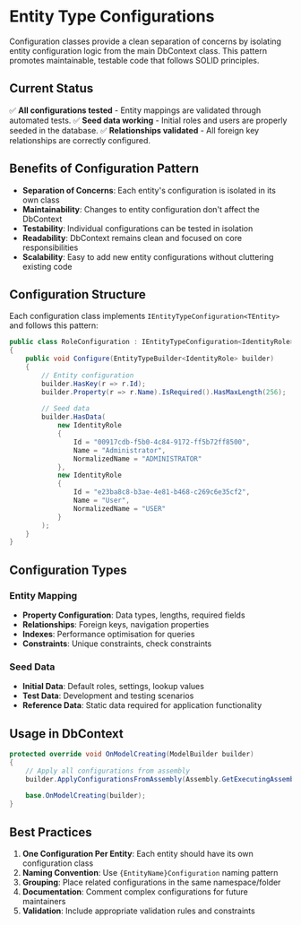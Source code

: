 # Entity Type Configurations

Configuration classes provide a clean separation of concerns by isolating entity configuration logic from the main
DbContext class. This pattern promotes maintainable, testable code that follows SOLID principles.

## Current Status

✅ **All configurations tested** - Entity mappings are validated through automated tests.
✅ **Seed data working** - Initial roles and users are properly seeded in the database.
✅ **Relationships validated** - All foreign key relationships are correctly configured.

## Benefits of Configuration Pattern

- **Separation of Concerns**: Each entity's configuration is isolated in its own class
- **Maintainability**: Changes to entity configuration don't affect the DbContext
- **Testability**: Individual configurations can be tested in isolation
- **Readability**: DbContext remains clean and focused on core responsibilities
- **Scalability**: Easy to add new entity configurations without cluttering existing code

## Configuration Structure

Each configuration class implements `IEntityTypeConfiguration<TEntity>` and follows this pattern:

```csharp
public class RoleConfiguration : IEntityTypeConfiguration<IdentityRole>
{
    public void Configure(EntityTypeBuilder<IdentityRole> builder)
    {
        // Entity configuration
        builder.HasKey(r => r.Id);
        builder.Property(r => r.Name).IsRequired().HasMaxLength(256);
        
        // Seed data
        builder.HasData(
            new IdentityRole
            {
                Id = "00917cdb-f5b0-4c84-9172-ff5b72ff8500",
                Name = "Administrator",
                NormalizedName = "ADMINISTRATOR"
            },
            new IdentityRole
            {
                Id = "e23ba8c8-b3ae-4e81-b468-c269c6e35cf2",
                Name = "User",
                NormalizedName = "USER"
            }
        );
    }
}
```

## Configuration Types

### Entity Mapping

- **Property Configuration**: Data types, lengths, required fields
- **Relationships**: Foreign keys, navigation properties
- **Indexes**: Performance optimisation for queries
- **Constraints**: Unique constraints, check constraints

### Seed Data

- **Initial Data**: Default roles, settings, lookup values
- **Test Data**: Development and testing scenarios
- **Reference Data**: Static data required for application functionality

## Usage in DbContext

```csharp
protected override void OnModelCreating(ModelBuilder builder)
{
    // Apply all configurations from assembly
    builder.ApplyConfigurationsFromAssembly(Assembly.GetExecutingAssembly());
    
    base.OnModelCreating(builder);
}
```

## Best Practices

1. **One Configuration Per Entity**: Each entity should have its own configuration class
2. **Naming Convention**: Use `{EntityName}Configuration` naming pattern
3. **Grouping**: Place related configurations in the same namespace/folder
4. **Documentation**: Comment complex configurations for future maintainers
5. **Validation**: Include appropriate validation rules and constraints
